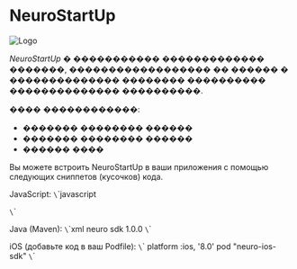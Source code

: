 # NeuroStartUp

![Logo](https://camo.githubusercontent.com/c6727c717cad1e4820481abb87524f90782445c5/68747470733a2f2f692e696d6775722e636f6d2f495a4f525769492e706e67)

*NeuroStartUp* � ����������� ������������� �������, ������������������ �� ������ � �������������� �������� ���������� �������������� ����������.

���� ������������:
* ������� �������� ������
* ������� �������� ������
* ������ ����

Вы можете встроить NeuroStartUp в ваши приложения с помощью следующих сниппетов (кусочков) кода.

JavaScript:
`\`\`javascript
<script src="https://localhost/neuro.sdk.min.js"></script>
`\`\`

Java (Maven):
`\`\`xml
<dependency>
  <groupId>neuro</groupId>
  <artifactId>sdk</artifactId>
  <version>1.0.0</version>
</dependency>
`\`\`

iOS (добавьте код в ваш Podfile):
`\`\`
platform :ios, '8.0'
pod "neuro-ios-sdk"
`\`\`